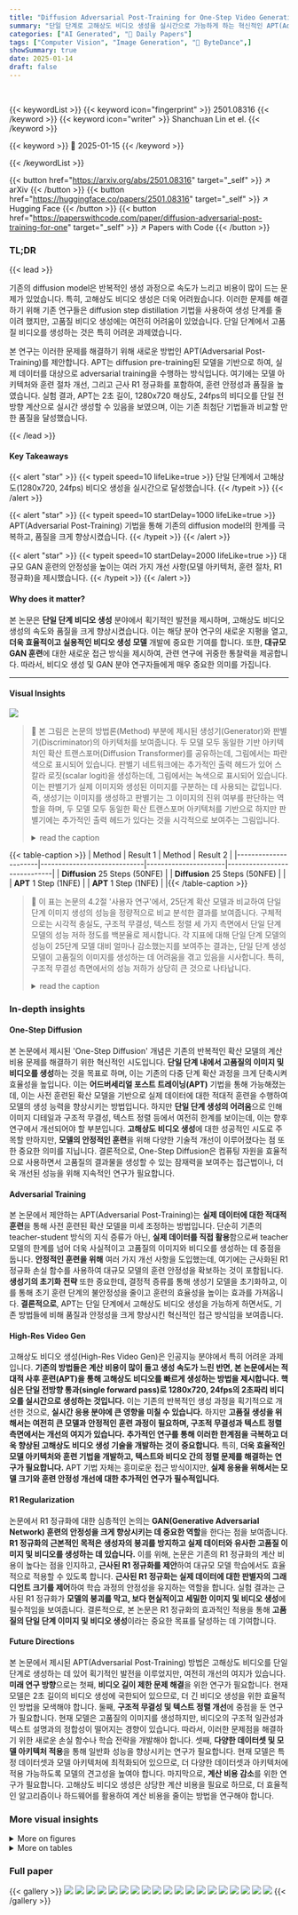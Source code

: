 ```yaml
---
title: "Diffusion Adversarial Post-Training for One-Step Video Generation"
summary: "단일 단계로 고해상도 비디오 생성을 실시간으로 가능하게 하는 혁신적인 APT(Adversarial Post-Training) 모델을 제시합니다!"
categories: ["AI Generated", "🤗 Daily Papers"]
tags: ["Computer Vision", "Image Generation", "🏢 ByteDance",]
showSummary: true
date: 2025-01-14
draft: false
---
```


<br>

{{< keywordList >}}
{{< keyword icon="fingerprint" >}} 2501.08316 {{< /keyword >}}
{{< keyword icon="writer" >}} Shanchuan Lin et el. {{< /keyword >}}
 
{{< keyword >}} 🤗 2025-01-15 {{< /keyword >}}
 
{{< /keywordList >}}

{{< button href="https://arxiv.org/abs/2501.08316" target="_self" >}}
↗ arXiv
{{< /button >}}
{{< button href="https://huggingface.co/papers/2501.08316" target="_self" >}}
↗ Hugging Face
{{< /button >}}
{{< button href="https://paperswithcode.com/paper/diffusion-adversarial-post-training-for-one" target="_self" >}}
↗ Papers with Code
{{< /button >}}




### TL;DR


{{< lead >}}

기존의 diffusion model은 반복적인 생성 과정으로 속도가 느리고 비용이 많이 드는 문제가 있었습니다.  특히, 고해상도 비디오 생성은 더욱 어려웠습니다.  이러한 문제를 해결하기 위해 기존 연구들은 diffusion step distillation 기법을 사용하여 생성 단계를 줄이려 했지만, 고품질 비디오 생성에는 여전히 어려움이 있었습니다.  단일 단계에서 고품질 비디오를 생성하는 것은 특히 어려운 과제였습니다.

본 연구는 이러한 문제를 해결하기 위해 새로운 방법인 APT(Adversarial Post-Training)를 제안합니다. APT는 diffusion pre-training된 모델을 기반으로 하여, 실제 데이터를 대상으로 adversarial training을 수행하는 방식입니다.  여기에는 모델 아키텍처와 훈련 절차 개선, 그리고 근사 R1 정규화를 포함하여, 훈련 안정성과 품질을 높였습니다.  실험 결과, APT는 2초 길이, 1280x720 해상도, 24fps의 비디오를 단일 전방향 계산으로 실시간 생성할 수 있음을 보였으며,  이는 기존 최첨단 기법들과 비교할 만한 품질을 달성했습니다.

{{< /lead >}}


#### Key Takeaways

{{< alert "star" >}}
{{< typeit speed=10 lifeLike=true >}} 단일 단계에서 고해상도(1280x720, 24fps) 비디오 생성을 실시간으로 달성했습니다. {{< /typeit >}}
{{< /alert >}}

{{< alert "star" >}}
{{< typeit speed=10 startDelay=1000 lifeLike=true >}} APT(Adversarial Post-Training) 기법을 통해 기존의 diffusion model의 한계를 극복하고, 품질을 크게 향상시켰습니다. {{< /typeit >}}
{{< /alert >}}

{{< alert "star" >}}
{{< typeit speed=10 startDelay=2000 lifeLike=true >}} 대규모 GAN 훈련의 안정성을 높이는 여러 가지 개선 사항(모델 아키텍처, 훈련 절차, R1 정규화)을 제시했습니다. {{< /typeit >}}
{{< /alert >}}

#### Why does it matter?
본 논문은 **단일 단계 비디오 생성** 분야에서 획기적인 발전을 제시하며, 고해상도 비디오 생성의 속도와 품질을 크게 향상시켰습니다. 이는 해당 분야 연구의 새로운 지평을 열고, **더욱 효율적이고 실용적인 비디오 생성 모델** 개발에 중요한 기여를 합니다.  또한, **대규모 GAN 훈련**에 대한 새로운 접근 방식을 제시하여, 관련 연구에 귀중한 통찰력을 제공합니다. 따라서, 비디오 생성 및 GAN 분야 연구자들에게 매우 중요한 의미를 가집니다.

------
#### Visual Insights



![](https://arxiv.org/html/2501.08316/x1.png)

> 🔼 본 그림은 논문의 방법론(Method) 부분에 제시된 생성기(Generator)와 판별기(Discriminator)의 아키텍처를 보여줍니다.  두 모델 모두 동일한 기반 아키텍처인 확산 트랜스포머(Diffusion Transformer)를 공유하는데, 그림에서는 파란색으로 표시되어 있습니다.  판별기 네트워크에는 추가적인 출력 헤드가 있어 스칼라 로짓(scalar logit)을 생성하는데, 그림에서는 녹색으로 표시되어 있습니다. 이는 판별기가 실제 이미지와 생성된 이미지를 구분하는 데 사용되는 값입니다.  즉,  생성기는 이미지를 생성하고 판별기는 그 이미지의 진위 여부를 판단하는 역할을 하며, 두 모델 모두 동일한 확산 트랜스포머 아키텍처를 기반으로 하지만 판별기에는 추가적인 출력 헤드가 있다는 것을 시각적으로 보여주는 그림입니다.
> <details>
> <summary>read the caption</summary>
> Figure 1: Architecture overview. Both the generator and the discriminator backbone share the diffusion transformer architecture (blue). We add additional output heads on the discriminator network to produce the scalar logit (green).
> </details>





{{< table-caption >}}
| Method             | Result 1                    | Method             | Result 2                    |
|----------------------|-----------------------------|----------------------|-----------------------------|
| **Diffusion** 25 Steps (50NFE) |                             | **Diffusion** 25 Steps (50NFE) |                             |
| **APT** 1 Step (1NFE) |                             | **APT** 1 Step (1NFE) |                             |{{< /table-caption >}}

> 🔼 이 표는 논문의 4.2절 '사용자 연구'에서, 25단계 확산 모델과 비교하여 단일 단계 이미지 생성의 성능을 정량적으로 비교 분석한 결과를 보여줍니다.  구체적으로는 시각적 충실도, 구조적 무결성, 텍스트 정렬 세 가지 측면에서 단일 단계 모델의 성능 저하 정도를 백분율로 제시합니다.  각 지표에 대해 단일 단계 모델의 성능이 25단계 모델 대비 얼마나 감소했는지를 보여주는 결과는, 단일 단계 생성 모델이 고품질의 이미지를 생성하는 데 어려움을 겪고 있음을 시사합니다.  특히, 구조적 무결성 측면에서의 성능 저하가 상당히 큰 것으로 나타납니다.
> <details>
> <summary>read the caption</summary>
> Table 1: One-step image generation compared to their corresponding original diffusion models in 25 steps.
> </details>





### In-depth insights


#### One-Step Diffusion
본 논문에서 제시된 'One-Step Diffusion' 개념은 기존의 반복적인 확산 모델의 계산 비용 문제를 해결하기 위한 혁신적인 시도입니다. **단일 단계 내에서 고품질의 이미지 및 비디오를 생성**하는 것을 목표로 하며, 이는 기존의 다중 단계 확산 과정을 크게 단축시켜 효율성을 높입니다.  이는 **어드버세리얼 포스트 트레이닝(APT)** 기법을 통해 가능해졌는데, 이는 사전 훈련된 확산 모델을 기반으로 실제 데이터에 대한 적대적 훈련을 수행하여 모델의 생성 능력을 향상시키는 방법입니다.  하지만 **단일 단계 생성의 어려움**으로 인해 이미지 디테일과 구조적 무결성, 텍스트 정렬 등에서 여전히 한계를 보이는데, 이는 향후 연구에서 개선되어야 할 부분입니다.  **고해상도 비디오 생성**에 대한 성공적인 시도로 주목할 만하지만,  **모델의 안정적인 훈련**을 위해 다양한 기술적 개선이 이루어졌다는 점 또한 중요한 의미를 지닙니다.  결론적으로, One-Step Diffusion은 컴퓨팅 자원을 효율적으로 사용하면서 고품질의 결과물을 생성할 수 있는 잠재력을 보여주는 접근법이나,  더욱 개선된 성능을 위해 지속적인 연구가 필요합니다.

#### Adversarial Training
본 논문에서 제안하는 APT(Adversarial Post-Training)는 **실제 데이터에 대한 적대적 훈련**을 통해 사전 훈련된 확산 모델을 미세 조정하는 방법입니다.  단순히 기존의 teacher-student 방식의 지식 증류가 아닌, **실제 데이터를 직접 활용**함으로써 teacher 모델의 한계를 넘어 더욱 사실적이고 고품질의 이미지와 비디오를 생성하는 데 중점을 둡니다.  **안정적인 훈련을 위해** 여러 가지 개선 사항을 도입했는데, 여기에는 근사화된 R1 정규화 손실 함수를 사용하여 대규모 모델의 훈련 안정성을 확보하는 것이 포함됩니다.  **생성기의 초기화 전략** 또한 중요한데, 결정적 증류를 통해 생성기 모델을 초기화하고, 이를 통해 초기 훈련 단계의 불안정성을 줄이고 훈련의 효율성을 높이는 효과를 가져옵니다.  **결론적으로**, APT는 단일 단계에서 고해상도 비디오 생성을 가능하게 하면서도, 기존 방법들에 비해 품질과 안정성을 크게 향상시킨 혁신적인 접근 방식임을 보여줍니다.

#### High-Res Video Gen
고해상도 비디오 생성(High-Res Video Gen)은 인공지능 분야에서 특히 어려운 과제입니다.  **기존의 방법들은 계산 비용이 많이 들고 생성 속도가 느린 반면, 본 논문에서는 적대적 사후 훈련(APT)을 통해 고해상도 비디오를 빠르게 생성하는 방법을 제시합니다.**  **핵심은 단일 전방향 통과(single forward pass)로 1280x720, 24fps의 2초짜리 비디오를 실시간으로 생성하는 것입니다.** 이는 기존의 반복적인 생성 과정을 획기적으로 개선한 것으로, **실시간 응용 분야에 큰 영향을 미칠 수 있습니다.**  하지만 **고품질 생성을 위해서는 여전히 큰 모델과 안정적인 훈련 과정이 필요하며, 구조적 무결성과 텍스트 정렬 측면에서는 개선의 여지가 있습니다.**  **추가적인 연구를 통해 이러한 한계점을 극복하고 더욱 향상된 고해상도 비디오 생성 기술을 개발하는 것이 중요합니다.**  특히, **더욱 효율적인 모델 아키텍처와 훈련 기법을 개발하고, 텍스트와 비디오 간의 정렬 문제를 해결하는 연구가 필요합니다.**  APT 기법 자체는 흥미로운 접근 방식이지만, **실제 응용을 위해서는 모델 크기와 훈련 안정성 개선에 대한 추가적인 연구가 필수적입니다.**

#### R1 Regularization
논문에서 R1 정규화에 대한 심층적인 논의는 **GAN(Generative Adversarial Network) 훈련의 안정성을 크게 향상시키는 데 중요한 역할**을 한다는 점을 보여줍니다.  **R1 정규화의 근본적인 목적은 생성자의 붕괴를 방지하고 실제 데이터와 유사한 고품질 이미지 및 비디오를 생성하는 데 있습니다.** 이를 위해, 논문은 기존의 R1 정규화의 계산 비용이 높다는 점을 인지하고, **근사된 R1 정규화를 제안**하여 대규모 모델 학습에서도 효율적으로 적용할 수 있도록 합니다.  **근사된 R1 정규화는 실제 데이터에 대한 판별자의 그래디언트 크기를 제어**하여 학습 과정의 안정성을 유지하는 역할을 합니다.  실험 결과는 근사된 R1 정규화가 **모델의 붕괴를 막고, 보다 현실적이고 세밀한 이미지 및 비디오 생성**에 필수적임을 보여줍니다.  결론적으로, 본 논문은 R1 정규화의 효과적인 적용을 통해 **고품질의 단일 단계 이미지 및 비디오 생성**이라는 중요한 목표를 달성하는 데 기여합니다.

#### Future Directions
본 논문에서 제시된 APT(Adversarial Post-Training) 방법은 고해상도 비디오를 단일 단계로 생성하는 데 있어 획기적인 발전을 이루었지만, 여전히 개선의 여지가 있습니다. **미래 연구 방향**으로는 첫째, **비디오 길이 제한 문제 해결**을 위한 연구가 필요합니다. 현재 모델은 2초 길이의 비디오 생성에 국한되어 있으므로, 더 긴 비디오 생성을 위한 효율적인 방법을 모색해야 합니다. 둘째, **구조적 무결성 및 텍스트 정렬 개선**에 중점을 둔 연구가 필요합니다. 현재 모델은 고품질의 이미지를 생성하지만, 비디오의 구조적 일관성과 텍스트 설명과의 정합성이 떨어지는 경향이 있습니다. 따라서, 이러한 문제점을 해결하기 위한 새로운 손실 함수나 학습 전략을 개발해야 합니다. 셋째, **다양한 데이터셋 및 모델 아키텍처 적용**을 통해 일반화 성능을 향상시키는 연구가 필요합니다. 현재 모델은 특정 데이터셋과 모델 아키텍처에 최적화되어 있으므로, 더 다양한 데이터셋과 아키텍처에 적용 가능하도록 모델의 견고성을 높여야 합니다. 마지막으로, **계산 비용 감소**를 위한 연구가 필요합니다. 고해상도 비디오 생성은 상당한 계산 비용을 필요로 하므로, 더 효율적인 알고리즘이나 하드웨어를 활용하여 계산 비용을 줄이는 방법을 연구해야 합니다.


### More visual insights

<details>
<summary>More on figures
</summary>


![](https://arxiv.org/html/2501.08316/extracted/6130580/img/ablation/r1/loss2.png)

> 🔼 그림 2는 기존 확산 모델(25단계)과 적대적 사후 훈련(APT) 단일 단계 모델의 이미지 생성 결과를 비교한 것입니다.  분류기 없는 안내(classifier-free guidance)를 사용한 확산 모델은 과다 노출된 비자연스러운 이미지를 생성하는 반면, APT 모델은 시각적 충실도(visual fidelity)를 향상시켜 더욱 자연스럽고 사실적인 이미지를 생성합니다.  즉, 기존의 25단계 확산 모델이 과다 노출 문제로 인해 부자연스러운 이미지를 생성하는 데 반해, APT 모델은 단 한 단계만으로도 더 나은 화질을 제공하며, 자연스러운 이미지 생성에 성공함을 보여줍니다.
> <details>
> <summary>read the caption</summary>
> Figure 2: Image generation comparison between the original diffusion 25-step model and adversarial post-trained (APT) 1-step model. The diffusion model with classifier-free guidance can generate over-exposed images that look unnatural. APT improves visual fidelity.
> </details>



![](https://arxiv.org/html/2501.08316/extracted/6130580/img/showreel/0000.jpg)

> 🔼 이 그림은 논문의 4.1절(정성적 평가)에서 제시된 여러 이미지 생성 결과 중 하나입니다.  '좌절한 아이'라는 짧은 설명과 달리, 실제 그림은 아이의 표정과 자세, 배경 등을 통해 복잡한 감정 상태를 보여줍니다.  정확한 연령이나 상황은 알 수 없지만, 그림은 아이의 감정을 생생하게 포착하여 독자들에게 보다 깊은 이해를 제공하고자 합니다. 이 그림은 논문에서 제안하는 APT 모델과 기존의 25단계 확산 모델의 성능을 비교하는 데 사용되었습니다.
> <details>
> <summary>read the caption</summary>
> (a) A frustrated child.
> </details>



![](https://arxiv.org/html/2501.08316/extracted/6130580/img/showreel/0001.jpg)

> 🔼 런던의 도시 풍경을 보여주는 이미지입니다. 런던의 상징적인 건물들과 거리 모습이 담겨 있으며, 사진은 도시의 역동적인 분위기와 아름다움을 보여줍니다. 다양한 건축 양식과 도시의 넓은 시야가 특징입니다.
> <details>
> <summary>read the caption</summary>
> (b) The city of London.
> </details>



![](https://arxiv.org/html/2501.08316/extracted/6130580/img/showreel/0002.jpg)

> 🔼 이 그림은 부엉이의 눈을 클로즈업하여 생생하게 표현하고 있습니다. 섬세한 깃털의 질감과 눈의 깊이 있는 표현은 이미지의 사실성을 더하고 있으며, 부엉이의 날카로운 시선과 묘한 분위기를 자아냅니다. 빛의 처리와 색감 또한 훌륭하여 마치 실제 부엉이를 보고 있는 듯한 착각을 불러일으킵니다. 이 이미지는 딥러닝 기반의 이미지 생성 모델의 뛰어난 성능을 보여주는 좋은 예시이며, 특히 세밀한 부분까지 묘사할 수 있는 모델의 능력을 강조합니다.
> <details>
> <summary>read the caption</summary>
> (c) A close-up of the eyes of an owl.
> </details>



![](https://arxiv.org/html/2501.08316/extracted/6130580/img/showreel/0003.jpg)

> 🔼 이 그림은 울타리를 뚫고 자라는 나무를 보여줍니다.  울타리는 낡고 부서져 있으며, 나무는 울타리 사이를 비집고 힘차게 자라고 있습니다. 이 그림은 자연의 생명력과 강인함, 그리고 인간의 구조물과 자연의 조화 또는 대립을 보여주는 상징적인 이미지입니다.  나무의 잎과 가지의 디테일, 울타리의 재질 등이 자세하게 묘사되어 있으며, 그림의 전체적인 분위기는 평화로우면서도 역동적인 느낌을 줍니다.
> <details>
> <summary>read the caption</summary>
> (d) A tree growing through a fence.
> </details>



![](https://arxiv.org/html/2501.08316/extracted/6130580/img/showreel/0004.jpg)

> 🔼 그림 3은 다양한 이미지 생성 방법 및 모델들을 비교 분석한 결과를 보여줍니다. 1단계 생성과 대조되는 25단계 확산 모델 생성 결과를 함께 제시하여 비교합니다. 본 논문에서 제안하는 방법은 이미지 디테일 측면에서 상당히 우수하며, 구조적 무결성 측면에서도 최상위권에 속함을 보여줍니다.  즉,  경쟁 모델들보다 더욱 세밀하고 정확한 이미지를 생성하며, 이미지 구성 요소들의 배치 및 연결이 더욱 자연스럽다는 것을 의미합니다.
> <details>
> <summary>read the caption</summary>
> Figure 3: Image generation comparison across methods and models. We show results of 1-step generation and the corresponding diffusion model 25-step generation. Our method is significantly better in image details and is among the best in structural integrity.
> </details>



![](https://arxiv.org/html/2501.08316/extracted/6130580/img/showreel/0005.jpg)

> 🔼 이 그림은 적대적 사후 훈련(APT)이 영상 생성의 디테일과 현실감을 향상시키는 것을 보여주는 좋은 사례입니다. 그림 (a)는 햇빛이 잎사귀 사이로 비추는 서양풍 공주의 얼굴 클로즈업을 보여줍니다. APT는 디테일과 현실감을 향상시켜 인공적인 느낌을 줄이고 더욱 사실적인 이미지를 생성합니다.
> <details>
> <summary>read the caption</summary>
> (a) Good case: Adversarial post-training enhances details and realism. A Western princess, with sunlight shining through the leaves on her face, facial close-up.
> </details>



![](https://arxiv.org/html/2501.08316/extracted/6130580/img/showreel/0006.jpg)

> 🔼 이 그림은 적대적 사후 훈련(APT)이 비디오 생성에 미치는 영향을 보여줍니다. 왼쪽에는 기존 확산 모델의 결과가, 가운데와 오른쪽에는 APT 모델의 결과가 2단계와 1단계로 각각 표시되어 있습니다.  APT 모델은 원본 확산 모델보다 훨씬 더 사실적이고 영화적인 결과를 생성합니다. 특히, 웡카이와이 감독의 스타일을 본떠 상하이 거리에서 치파오를 입은 여성의 뒷모습을 묘사한 장면은 세피아 색조와 밝고 채도 높은 색감으로 인해 APT 모델의 우수성을 잘 보여줍니다.  확산 모델 결과는 합성적인 느낌이 드는 반면 APT 모델 결과는 현실감이 훨씬 뛰어납니다.
> <details>
> <summary>read the caption</summary>
> (b) Good case: Adversarial post-training produces more realistic and cinematic results, whereas the diffusion results look synthetic. Wong Kar-wai style, on the streets of Shanghai, back shot of a woman walking in a cheongsam, nostalgic sepia tone, brightly saturated colors.
> </details>



![](https://arxiv.org/html/2501.08316/extracted/6130580/img/showreel/0007.jpg)

> 🔼 이 그림은 적대적 사후 훈련(APT)이 비디오 생성에 미치는 영향을 보여줍니다.  (c)는 평균적인 사례로, APT는 장면을 생성하지만 구조와 텍스트 정렬이 저하되는 것을 보여줍니다.  1인칭 시점에서 카메라가 교실을 지나 학교 운동장으로 들어가는 모습을 보여줍니다.  APT가 이미지의 세부 사항을 향상시키는 데 효과적이지만, 복잡한 장면이나 긴 시퀀스의 경우 구조적 무결성이나 텍스트 정렬과 같은 측면에서 여전히 한계가 있음을 보여줍니다.
> <details>
> <summary>read the caption</summary>
> (c) Average case: Adversarial post-training can produce the scene but with degradation in structure and text alignment. First-person perspective, the camera passes through a classroom entering the school playground.
> </details>



![](https://arxiv.org/html/2501.08316/extracted/6130580/img/showreel/0008.jpg)

> 🔼 이 그림은 적대적 사후 훈련(APT)이 모든 프롬프트에서 성공적으로 작동하지 않을 수 있음을 보여줍니다.  점토로 만든 전사가 한 손에 흰 종이를 들고 있는데, 바람에 종이가 나부끼고 배경은 박물관입니다.  APT 모델이 이미지의 세부 사항(전사의 손에 있는 종이, 바람에 의해 생기는 움직임)을 생성하는 데 어려움을 겪는 것을 보여주는 실패 사례입니다.  이것은 모델의 한계를 보여주는 예시로, 특히 복잡하거나 특이한 장면을 생성하는 데 어려움을 겪을 수 있음을 시사합니다.
> <details>
> <summary>read the caption</summary>
> (d) Failure case: Adversarial post-training can fail at some prompts. A terracotta warrior holds a white paper in one hand, and the paper flutters in the wind. The background is a museum.
> </details>



![](https://arxiv.org/html/2501.08316/extracted/6130580/img/showreel/0009.jpg)

> 🔼 그림 4는 제안된 적대적 사후 훈련(APT) 방법을 사용한 비디오 생성 결과를 보여줍니다.  왼쪽 열은 기존 확산 모델(25단계)의 결과를, 가운데 열은 APT로 2단계 생성한 결과를, 오른쪽 열은 APT로 1단계 생성한 결과를 보여줍니다.  APT를 사용하면 세부 사항과 현실감이 향상되어 시각적 충실도가 개선됨을 알 수 있습니다. 하지만, 적은 단계의 생성에서는 구조와 텍스트 정렬이 저하되는 현상이 여전히 나타납니다.  즉, APT는 비디오의 세부 묘사 및 사실성을 개선하지만, 단계 수가 적을 경우 구조적 무결성과 텍스트 일관성이 떨어질 수 있다는 것을 보여줍니다.  각 열의 예시는 다양한 비디오 생성 시나리오를 보여줍니다.
> <details>
> <summary>read the caption</summary>
> Figure 4: Video generation results. Adversarial post-training can improve visual fidelity, i.e. details and realism, but few-step generation still has degradation in structure and text alignment.
> </details>



![](https://arxiv.org/html/2501.08316/extracted/6130580/img/showreel/0010.jpg)

> 🔼 그림 5는 R1 규제의 효과를 보여줍니다. 회색 선은 근사된 R1 규제 없이 학습했을 때의 판별자 손실을 나타내며, 손실이 0에 가까워지면서 학습이 실패하는 것을 보여줍니다. 반면에 녹색 선은 근사된 R1 규제를 사용했을 때의 판별자 손실을 나타내며, 손실이 0에 도달하지 않고 안정적인 학습이 진행되는 것을 보여줍니다. 이는 근사된 R1 규제가 학습의 안정성에 중요한 역할을 한다는 것을 시사합니다.
> <details>
> <summary>read the caption</summary>
> Figure 5: Without approximated R1 regularization, the discriminator loss reaches zero (grey) and the training collapses. With approximated R1 regularization, the discriminator loss does not reach zero (green).
> </details>



![](https://arxiv.org/html/2501.08316/extracted/6130580/img/showreel/0011.jpg)

> 🔼 이 그림은 본 논문의 3.3절(Discriminator)에서 다루는 내용을 보여줍니다.  더 깊은 판별자 네트워크(Discriminator network)를 사용하면 생성 품질이 향상됨을 보여주는 실험 결과입니다.  구체적으로,  사전 훈련된 네트워크의 전체 깊이를 포함하는 판별자를 사용했을 때, 절반 또는 3분의 2 깊이만 사용했을 때보다 훨씬 더 좋은 이미지 생성 품질을 얻을 수 있음을 시각적으로 보여줍니다. 각각의 이미지는 특정 깊이의 판별자를 사용하여 생성된 결과를 나타냅니다.  전체 깊이의 판별자를 사용했을 때 더욱 세밀하고 사실적인 이미지가 생성되는 것을 확인할 수 있습니다.
> <details>
> <summary>read the caption</summary>
> Figure 6: Using a deeper discriminator that includes the full depth of the pre-trained network leads to better generation quality.
> </details>



</details>




<details>
<summary>More on tables
</summary>


{{< table-caption >}}
|---|---|---|---|
| ![Refer to caption](https://arxiv.org/html/2501.08316/girl_diffusion.png) | ![Refer to caption](https://arxiv.org/html/2501.08316/girl_apt.png) | ![Refer to caption](https://arxiv.org/html/2501.08316/dog_diffusion.png) | ![Refer to caption](https://arxiv.org/html/2501.08316/dog_apt.png) |{{< /table-caption >}}
> 🔼 표 2는 최첨단 단일 단계 이미지 생성 모델들과 제안된 APT 모델의 성능을 비교한 표입니다.  절대적 선호도 점수와 기준 모델 성능을 고려하여 조정된 상대적 선호도 점수를 모두 제시합니다.  선호도 점수는 사용자 연구를 통해 얻은 것으로, 시각적 충실도, 구조적 무결성, 텍스트 정렬 세 가지 기준에 따른 평가 결과를 반영합니다.  모델들은 평균 선호도 점수에 따라 정렬되어 있습니다. 이 표는 제안된 방법의 우수성을 보여주는 정량적 데이터를 제공하며,  단일 단계 이미지 생성에서 다른 모델들과의 경쟁력을 평가하는 데 도움을 줍니다.
> <details>
> <summary>read the caption</summary>
> Table 2: Comparison to the state-of-the-art one-step image generation. Both absolute and relative preference scores (adjusted for base model performance) are presented. The methods are sorted by average preference.
> </details>

{{< table-caption >}}
| Method | Ours (Diffusion) | Ours (APT) | FLUX (Dev) | FLUX (Schnell) | SD3.5 (Diffusion) | SD3.5 (Turbo) | SDXL (Diffusion) | SDXL (DMD2) | SDXL (Hyper) | SDXL (Lightning) | SDXL (Nitro) |
|---|---|---|---|---|---|---|---|---|---|---|---| 
| Steps | 25 | 1 | 25 | 1 | 25 | 1 | 25 | 1 | 1 | 1 | 1 |{{< /table-caption >}}
> 🔼 표 3은 논문에서 제시된 기본 이미지 생성 모델과 다른 기본 확산 모델들을 비교한 결과를 보여줍니다. 모든 모델은 25단계 평가를 거쳤습니다. 본 논문의 모델은 이미지와 비디오 생성 모두를 처리하도록 설계되었기 때문에 FLUX와 SD3.5 모델보다 이미지 생성 성능이 약간 떨어집니다. 이 표는 다양한 기본 확산 모델의 이미지 생성 품질에 대한 상대적인 비교를 제공하여, 본 논문에서 제안된 모델의 성능을 맥락적으로 이해하는 데 도움을 줍니다.
> <details>
> <summary>read the caption</summary>
> Table 3: Comparison of other base diffusion models with our base model for image generation. All models are evaluated using 25 steps. Since our model is designed to handle both video and image generation, its image generation performance is slightly inferior to FLUX and SD3.5.
> </details>

{{< table-caption >}}
|         | 267_ours_25step.jpg | 267_ours_1step.jpg | 267_flux_25step.jpg | 267_flux_1step.jpg | 267_sd35_25step.jpg | 267_turbo_1step.jpg | 267_sdxl_25step.jpg | 267_dmd2_1step.jpg | 267_hyper_1step.jpg | 267_lightning_1step.jpg | 267_nitro_1step.jpg |
|---------|-----------------------|----------------------|----------------------|----------------------|-----------------------|-----------------------|-----------------------|-----------------------|------------------------|--------------------------|------------------------|
| Full    | [https://arxiv.org/html/2501.08316/extracted/6130580/img/qualitative/267_ours_25step.jpg](https://arxiv.org/html/2501.08316/extracted/6130580/img/qualitative/267_ours_25step.jpg) | [https://arxiv.org/html/2501.08316/extracted/6130580/img/qualitative/267_ours_1step.jpg](https://arxiv.org/html/2501.08316/extracted/6130580/img/qualitative/267_ours_1step.jpg) | [https://arxiv.org/html/2501.08316/extracted/6130580/img/qualitative/267_flux_25step.jpg](https://arxiv.org/html/2501.08316/extracted/6130580/img/qualitative/267_flux_25step.jpg) | [https://arxiv.org/html/2501.08316/extracted/6130580/img/qualitative/267_flux_1step.jpg](https://arxiv.org/html/2501.08316/extracted/6130580/img/qualitative/267_flux_1step.jpg) | [https://arxiv.org/html/2501.08316/extracted/6130580/img/qualitative/267_sd35_25step.jpg](https://arxiv.org/html/2501.08316/extracted/6130580/img/qualitative/267_sd35_25step.jpg) | [https://arxiv.org/html/2501.08316/extracted/6130580/img/qualitative/267_turbo_1step.jpg](https://arxiv.org/html/2501.08316/extracted/6130580/img/qualitative/267_turbo_1step.jpg) | [https://arxiv.org/html/2501.08316/extracted/6130580/img/qualitative/267_sdxl_25step.jpg](https://arxiv.org/html/2501.08316/extracted/6130580/img/qualitative/267_sdxl_25step.jpg) | [https://arxiv.org/html/2501.08316/extracted/6130580/img/qualitative/267_dmd2_1step.jpg](https://arxiv.org/html/2501.08316/extracted/6130580/img/qualitative/267_dmd2_1step.jpg) | [https://arxiv.org/html/2501.08316/extracted/6130580/img/qualitative/267_hyper_1step.jpg](https://arxiv.org/html/2501.08316/extracted/6130580/img/qualitative/267_hyper_1step.jpg) | [https://arxiv.org/html/2501.08316/extracted/6130580/img/qualitative/267_lightning_1step.jpg](https://arxiv.org/html/2501.08316/extracted/6130580/img/qualitative/267_lightning_1step.jpg) | [https://arxiv.org/html/2501.08316/extracted/6130580/img/qualitative/267_nitro_1step.jpg](https://arxiv.org/html/2501.08316/extracted/6130580/img/qualitative/267_nitro_1step.jpg) |
| Cropped | [https://arxiv.org/html/2501.08316/extracted/6130580/img/qualitative/267_ours_25step_crop.jpg](https://arxiv.org/html/2501.08316/extracted/6130580/img/qualitative/267_ours_25step_crop.jpg) | [https://arxiv.org/html/2501.08316/extracted/6130580/img/qualitative/267_ours_1step_crop.jpg](https://arxiv.org/html/2501.08316/extracted/6130580/img/qualitative/267_ours_1step_crop.jpg) | [https://arxiv.org/html/2501.08316/extracted/6130580/img/qualitative/267_flux_25step_crop.jpg](https://arxiv.org/html/2501.08316/extracted/6130580/img/qualitative/267_flux_25step_crop.jpg) | [https://arxiv.org/html/2501.08316/extracted/6130580/img/qualitative/267_flux_1step_crop.jpg](https://arxiv.org/html/2501.08316/extracted/6130580/img/qualitative/267_flux_1step_crop.jpg) | [https://arxiv.org/html/2501.08316/extracted/6130580/img/qualitative/267_sd35_25step_crop.jpg](https://arxiv.org/html/2501.08316/extracted/6130580/img/qualitative/267_sd35_25step_crop.jpg) | [https://arxiv.org/html/2501.08316/extracted/6130580/img/qualitative/267_turbo_1step_crop.jpg](https://arxiv.org/html/2501.08316/extracted/6130580/img/qualitative/267_turbo_1step_crop.jpg) | [https://arxiv.org/html/2501.08316/extracted/6130580/img/qualitative/267_sdxl_25step_crop.jpg](https://arxiv.org/html/2501.08316/extracted/6130580/img/qualitative/267_sdxl_25step_crop.jpg) | [https://arxiv.org/html/2501.08316/extracted/6130580/img/qualitative/267_dmd2_1step_crop.jpg](https://arxiv.org/html/2501.08316/extracted/6130580/img/qualitative/267_dmd2_1step_crop.jpg) | [https://arxiv.org/html/2501.08316/extracted/6130580/img/qualitative/267_hyper_1step_crop.jpg](https://arxiv.org/html/2501.08316/extracted/6130580/img/qualitative/267_hyper_1step_crop.jpg) | [https://arxiv.org/html/2501.08316/extracted/6130580/img/qualitative/267_lightning_1step_crop.jpg](https://arxiv.org/html/2501.08316/extracted/6130580/img/qualitative/267_lightning_1step_crop.jpg) | [https://arxiv.org/html/2501.08316/extracted/6130580/img/qualitative/267_nitro_1step_crop.jpg](https://arxiv.org/html/2501.08316/extracted/6130580/img/qualitative/267_nitro_1step_crop.jpg) |{{< /table-caption >}}
> 🔼 표 4는 제안된 APT 방법을 사용한 1단계 및 2단계 비디오 생성 결과와 원본 25단계 확산 모델의 결과를 비교한 표입니다.  비디오 생성의 시각적 충실도, 구조적 무결성 및 텍스트 정렬 세 가지 측면에서 정량적 평가를 제공합니다.  단계 수를 줄였음에도 불구하고, APT 모델이 원본 모델에 비해 시각적 충실도 측면에서 개선된 성능을 보여주는지, 그리고 구조적 무결성 및 텍스트 정렬 측면에서는 어느 정도의 저하가 발생하는지 알 수 있습니다.  즉,  빠른 생성 속도와 비교적 높은 화질 사이의 절충점을 보여주는 표입니다.
> <details>
> <summary>read the caption</summary>
> Table 4: Comparison of one-step (and two-step) video generation with the original 25-step diffusion models.
> </details>

{{< table-caption >}}
|               |               |               |               |               |               |               |               |               |               |               |
| :------------ | :------------ | :------------ | :------------ | :------------ | :------------ | :------------ | :------------ | :------------ | :------------ | :------------ |
| [047_ours_25step](https://arxiv.org/html/2501.08316/047_ours_25step.png) | [047_ours_1step](https://arxiv.org/html/2501.08316/047_ours_1step.png) | [047_flux_25step](https://arxiv.org/html/2501.08316/047_flux_25step.png) | [047_flux_1step](https://arxiv.org/html/2501.08316/047_flux_1step.png) | [047_sd35_25step](https://arxiv.org/html/2501.08316/047_sd35_25step.png) | [047_sd35_1step](https://arxiv.org/html/2501.08316/047_sd35_1step.png) | [047_sdxl_25step](https://arxiv.org/html/2501.08316/047_sdxl_25step.png) | [047_dmd_1step](https://arxiv.org/html/2501.08316/047_dmd_1step.png) | [047_hyper_1step](https://arxiv.org/html/2501.08316/047_hyper_1step.png) | [047_lightning_1step](https://arxiv.org/html/2501.08316/047_lightning_1step.png) | [047_nitro_1step](https://arxiv.org/html/2501.08316/047_nitro_1step.png) |
| [047_ours_25step_crop](https://arxiv.org/html/2501.08316/047_ours_25step_crop.png) | [047_ours_1step_crop](https://arxiv.org/html/2501.08316/047_ours_1step_crop.png) | [047_flux_25step_crop](https://arxiv.org/html/2501.08316/047_flux_25step_crop.png) | [047_flux_1step_crop](https://arxiv.org/html/2501.08316/047_flux_1step_crop.png) | [047_sd35_25step_crop](https://arxiv.org/html/2501.08316/047_sd35_25step_crop.png) | [047_sd35_1step_crop](https://arxiv.org/html/2501.08316/047_sd35_1step_crop.png) | [047_sdxl_25step_crop](https://arxiv.org/html/2501.08316/047_sdxl_25step_crop.png) | [047_dmd_1step_crop](https://arxiv.org/html/2501.08316/047_dmd_1step_crop.png) | [047_hyper_1step_crop](https://arxiv.org/html/2501.08316/047_hyper_1step_crop.png) | [047_lightning_1step_crop](https://arxiv.org/html/2501.08316/047_lightning_1step_crop.png) | [047_nitro_1step_crop](https://arxiv.org/html/2501.08316/047_nitro_1step_crop.png) |{{< /table-caption >}}
> 🔼 표 5는 COCO5K 데이터셋에서 다양한 모델과 방법에 대한 정량적 지표(FID, PFID, CLIP)를 보여줍니다. FID는 생성된 이미지와 실제 이미지 간의 차이를 측정하고, PFID는 이미지 세부 사항의 차이를, CLIP은 텍스트와 이미지 간의 일관성을 측정합니다. 논문에서는 이러한 지표가 모델의 실제 성능을 정확하게 반영하지 못한다는 점을 발견하고, 자세한 내용은 부록 A에서 논의합니다.  즉,  정량적 지표는 참고용일 뿐, 모델 성능의 완벽한 척도는 아니라는 것을 보여줍니다.
> <details>
> <summary>read the caption</summary>
> Table 5: Quantitative metrics on COCO5K across different models and methods. We find the metrics inaccurately capture the actual performance of the model. Discussion are provided in Appendix A.
> </details>

{{< table-caption >}}
|  |   |   |   |   |   |   |   |   |   |
|---|---|---|---|---|---|---|---|---|---| 
| ![Refer to caption](https://arxiv.org/html/2501.08316/img/qualitative/025_ours_25step.jpg) | ![Refer to caption](https://arxiv.org/html/2501.08316/img/qualitative/025_ours_1step.jpg) | ![Refer to caption](https://arxiv.org/html/2501.08316/img/qualitative/025_flux_25step.jpg) | ![Refer to caption](https://arxiv.org/html/2501.08316/img/qualitative/025_flux_1step.jpg) | ![Refer to caption](https://arxiv.org/html/2501.08316/img/qualitative/025_sd35_25step.jpg) | ![Refer to caption](https://arxiv.org/html/2501.08316/img/qualitative/025_turbo_1step.jpg) | ![Refer to caption](https://arxiv.org/html/2501.08316/img/qualitative/025_sdxl_25step.jpg) | ![Refer to caption](https://arxiv.org/html/2501.08316/img/qualitative/025_dmd2_1step.jpg) | ![Refer to caption](https://arxiv.org/html/2501.08316/img/qualitative/025_hyper_1step.jpg) | ![Refer to caption](https://arxiv.org/html/2501.08316/img/qualitative/025_lightning_1step.jpg) |
| ![Refer to caption](https://arxiv.org/html/2501.08316/img/qualitative/025_ours_25step_crop.jpg) | ![Refer to caption](https://arxiv.org/html/2501.08316/img/qualitative/025_ours_1step_crop.jpg) | ![Refer to caption](https://arxiv.org/html/2501.08316/img/qualitative/025_flux_25step_crop.jpg) | ![Refer to caption](https://arxiv.org/html/2501.08316/img/qualitative/025_flux_1step_crop.jpg) | ![Refer to caption](https://arxiv.org/html/2501.08316/img/qualitative/025_sd35_25step_crop.jpg) | ![Refer to caption](https://arxiv.org/html/2501.08316/img/qualitative/025_turbo_1step_crop.jpg) | ![Refer to caption](https://arxiv.org/html/2501.08316/img/qualitative/025_sdxl_25step_crop.jpg) | ![Refer to caption](https://arxiv.org/html/2501.08316/img/qualitative/025_dmd2_1step_crop.jpg) | ![Refer to caption](https://arxiv.org/html/2501.08316/img/qualitative/025_hyper_1step_crop.jpg) | ![Refer to caption](https://arxiv.org/html/2501.08316/img/qualitative/025_lightning_1step_crop.jpg) |
| ![Refer to caption](https://arxiv.org/html/2501.08316/img/qualitative/025_nitro_1step_crop.jpg) |  |  |  |  |  |  |  |  |  |{{< /table-caption >}}
> 🔼 표 6은 COCO10K 데이터셋을 기반으로 FID, PFID, CLIP 점수를 측정한 양적 지표들을 보여줍니다. 이 지표들은 모델의 성능을 정확히 반영하지 못할 수 있으며, 자세한 내용은 부록 A를 참조하십시오.  본 논문에서는 이미지 생성 품질 평가에 있어서 이러한 양적 지표의 한계점을 지적하고, 사용자 연구 결과를 더 중요하게 다루고 있습니다.
> <details>
> <summary>read the caption</summary>
> Table 6: Quantitative metrics on COCO10K. The metrics also inaccurately capture the actual performance of the model. Discussion are provided in Appendix A.
> </details>

{{< table-caption >}}
|           | 25 steps      | 1 step        | 25 steps      | 1 step        | 25 steps      | 1 step        | 25 steps      | 1 step        | 1 step        | 1 step        | 1 step        |
| :-------- | :------------- | :------------- | :------------- | :------------- | :------------- | :------------- | :------------- | :------------- | :------------- | :------------- | :------------- |
|           | <img src="https://arxiv.org/html/2501.08316/320_ours_25step.png" width="598" height="598"> | <img src="https://arxiv.org/html/2501.08316/320_ours_1step.png" width="598" height="598"> | <img src="https://arxiv.org/html/2501.08316/320_flux_25step.png" width="598" height="598"> | <img src="https://arxiv.org/html/2501.08316/320_flux_1step.png" width="598" height="598"> | <img src="https://arxiv.org/html/2501.08316/320_sd35_25step.png" width="598" height="598"> | <img src="https://arxiv.org/html/2501.08316/320_turbo_1step.png" width="598" height="598"> | <img src="https://arxiv.org/html/2501.08316/320_sdxl_25step.png" width="598" height="598"> | <img src="https://arxiv.org/html/2501.08316/320_dmd2_1step.png" width="598" height="598"> | <img src="https://arxiv.org/html/2501.08316/320_hyper_1step.png" width="598" height="598"> | <img src="https://arxiv.org/html/2501.08316/320_lightning_1step.png" width="598" height="598"> | <img src="https://arxiv.org/html/2501.08316/320_nitro_1step.png" width="598" height="598"> |
|           | <img src="https://arxiv.org/html/2501.08316/320_ours_25step_crop.png" width="598" height="598"> | <img src="https://arxiv.org/html/2501.08316/320_ours_1step_crop.png" width="598" height="598"> | <img src="https://arxiv.org/html/2501.08316/320_flux_25step_crop.png" width="598" height="598"> | <img src="https://arxiv.org/html/2501.08316/320_flux_1step_crop.png" width="598" height="598"> | <img src="https://arxiv.org/html/2501.08316/320_sd35_25step_crop.png" width="598" height="598"> | <img src="https://arxiv.org/html/2501.08316/320_turbo_1step_crop.png" width="598" height="598"> | <img src="https://arxiv.org/html/2501.08316/320_sdxl_25step_crop.png" width="598" height="598"> | <img src="https://arxiv.org/html/2501.08316/320_dmd2_1step_crop.png" width="598" height="598"> | <img src="https://arxiv.org/html/2501.08316/320_hyper_1step_crop.png" width="598" height="598"> | <img src="https://arxiv.org/html/2501.08316/320_lightning_1step_crop.png" width="598" height="598"> | <img src="https://arxiv.org/html/2501.08316/320_nitro_1step_crop.png" width="598" height="598"> |{{< /table-caption >}}
> 🔼 표 7은 2초 길이, 1280x720 해상도, 초당 24프레임의 비디오를 한 번의 단계로 생성하는 데 필요한 시간을 H100 GPU의 개수에 따라 비교한 표입니다.  GPU 개수가 증가함에 따라 처리 속도가 빨라지는 것을 보여줍니다.  특히, 하나의 H100 GPU를 사용했을 때는 6.03초가 걸렸지만, 8개의 H100 GPU를 병렬 처리했을 때는 실시간 처리가 가능함을 보여줍니다.
> <details>
> <summary>read the caption</summary>
> Table 7: Inference speed under different numbers of H100 GPUs for one-step two-second 1280×\times×720 24fps video generation.
> </details>

</details>




### Full paper

{{< gallery >}}
<img src="paper_images/1.png" class="grid-w50 md:grid-w33 xl:grid-w25" />
<img src="paper_images/2.png" class="grid-w50 md:grid-w33 xl:grid-w25" />
<img src="paper_images/3.png" class="grid-w50 md:grid-w33 xl:grid-w25" />
<img src="paper_images/4.png" class="grid-w50 md:grid-w33 xl:grid-w25" />
<img src="paper_images/5.png" class="grid-w50 md:grid-w33 xl:grid-w25" />
<img src="paper_images/6.png" class="grid-w50 md:grid-w33 xl:grid-w25" />
<img src="paper_images/7.png" class="grid-w50 md:grid-w33 xl:grid-w25" />
<img src="paper_images/8.png" class="grid-w50 md:grid-w33 xl:grid-w25" />
<img src="paper_images/9.png" class="grid-w50 md:grid-w33 xl:grid-w25" />
<img src="paper_images/10.png" class="grid-w50 md:grid-w33 xl:grid-w25" />
<img src="paper_images/11.png" class="grid-w50 md:grid-w33 xl:grid-w25" />
<img src="paper_images/12.png" class="grid-w50 md:grid-w33 xl:grid-w25" />
<img src="paper_images/13.png" class="grid-w50 md:grid-w33 xl:grid-w25" />
<img src="paper_images/14.png" class="grid-w50 md:grid-w33 xl:grid-w25" />
<img src="paper_images/15.png" class="grid-w50 md:grid-w33 xl:grid-w25" />
<img src="paper_images/16.png" class="grid-w50 md:grid-w33 xl:grid-w25" />
<img src="paper_images/17.png" class="grid-w50 md:grid-w33 xl:grid-w25" />
<img src="paper_images/18.png" class="grid-w50 md:grid-w33 xl:grid-w25" />
<img src="paper_images/19.png" class="grid-w50 md:grid-w33 xl:grid-w25" />
{{< /gallery >}}